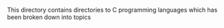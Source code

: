 This directory contains directories to C programming languages which has been broken down into topics
